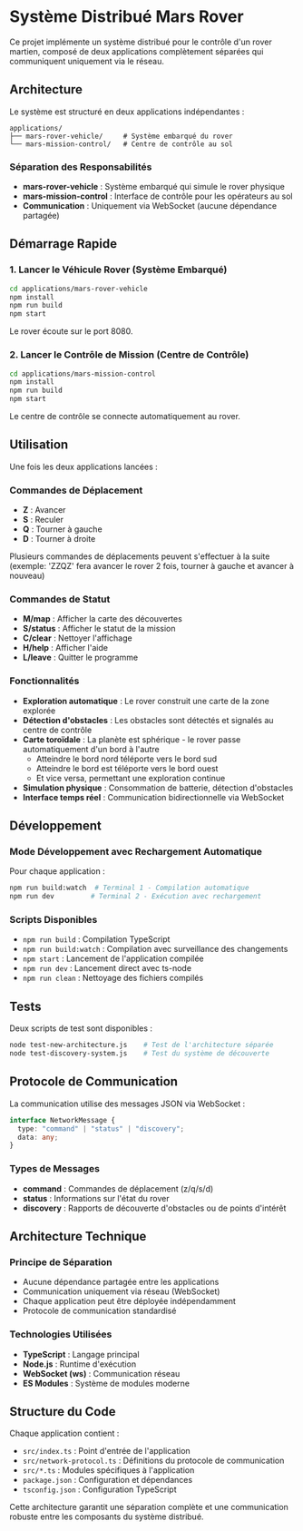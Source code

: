# Système Distribué Mars Rover

Ce projet implémente un système distribué pour le contrôle d'un rover martien, composé de deux applications complètement séparées qui communiquent uniquement via le réseau.

## Architecture

Le système est structuré en deux applications indépendantes :

```
applications/
├── mars-rover-vehicle/     # Système embarqué du rover
└── mars-mission-control/   # Centre de contrôle au sol
```

### Séparation des Responsabilités

- **mars-rover-vehicle** : Système embarqué qui simule le rover physique
- **mars-mission-control** : Interface de contrôle pour les opérateurs au sol
- **Communication** : Uniquement via WebSocket (aucune dépendance partagée)

## Démarrage Rapide

### 1. Lancer le Véhicule Rover (Système Embarqué)

```bash
cd applications/mars-rover-vehicle
npm install
npm run build
npm start
```

Le rover écoute sur le port 8080.

### 2. Lancer le Contrôle de Mission (Centre de Contrôle)

```bash
cd applications/mars-mission-control
npm install
npm run build
npm start
```

Le centre de contrôle se connecte automatiquement au rover.

## Utilisation

Une fois les deux applications lancées :

### Commandes de Déplacement

- **Z** : Avancer
- **S** : Reculer
- **Q** : Tourner à gauche
- **D** : Tourner à droite

Plusieurs commandes de déplacements peuvent s'effectuer à la suite (exemple: 'ZZQZ' fera avancer le rover 2 fois, tourner à gauche et avancer à nouveau)

### Commandes de Statut

- **M/map** : Afficher la carte des découvertes
- **S/status** : Afficher le statut de la mission
- **C/clear** : Nettoyer l'affichage
- **H/help** : Afficher l'aide
- **L/leave** : Quitter le programme

### Fonctionnalités

- **Exploration automatique** : Le rover construit une carte de la zone explorée
- **Détection d'obstacles** : Les obstacles sont détectés et signalés au centre de contrôle
- **Carte toroïdale** : La planète est sphérique - le rover passe automatiquement d'un bord à l'autre
  - Atteindre le bord nord téléporte vers le bord sud
  - Atteindre le bord est téléporte vers le bord ouest
  - Et vice versa, permettant une exploration continue
- **Simulation physique** : Consommation de batterie, détection d'obstacles
- **Interface temps réel** : Communication bidirectionnelle via WebSocket

## Développement

### Mode Développement avec Rechargement Automatique

Pour chaque application :

```bash
npm run build:watch  # Terminal 1 - Compilation automatique
npm run dev         # Terminal 2 - Exécution avec rechargement
```

### Scripts Disponibles

- `npm run build` : Compilation TypeScript
- `npm run build:watch` : Compilation avec surveillance des changements
- `npm start` : Lancement de l'application compilée
- `npm run dev` : Lancement direct avec ts-node
- `npm run clean` : Nettoyage des fichiers compilés

## Tests

Deux scripts de test sont disponibles :

```bash
node test-new-architecture.js    # Test de l'architecture séparée
node test-discovery-system.js    # Test du système de découverte
```

## Protocole de Communication

La communication utilise des messages JSON via WebSocket :

```typescript
interface NetworkMessage {
  type: "command" | "status" | "discovery";
  data: any;
}
```

### Types de Messages

- **command** : Commandes de déplacement (z/q/s/d)
- **status** : Informations sur l'état du rover
- **discovery** : Rapports de découverte d'obstacles ou de points d'intérêt

## Architecture Technique

### Principe de Séparation

- Aucune dépendance partagée entre les applications
- Communication uniquement via réseau (WebSocket)
- Chaque application peut être déployée indépendamment
- Protocole de communication standardisé

### Technologies Utilisées

- **TypeScript** : Langage principal
- **Node.js** : Runtime d'exécution
- **WebSocket (ws)** : Communication réseau
- **ES Modules** : Système de modules moderne

## Structure du Code

Chaque application contient :

- `src/index.ts` : Point d'entrée de l'application
- `src/network-protocol.ts` : Définitions du protocole de communication
- `src/*.ts` : Modules spécifiques à l'application
- `package.json` : Configuration et dépendances
- `tsconfig.json` : Configuration TypeScript

Cette architecture garantit une séparation complète et une communication robuste entre les composants du système distribué.
